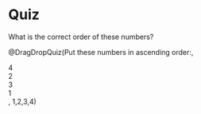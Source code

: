 <!--
author:   Your Name
email:    your@email.com
version:  0.1.0
language: en
narrator: US English Female

script: https://cdnjs.cloudflare.com/ajax/libs/Sortable/1.14.0/Sortable.min.js

@DragDropQuiz
<div class="quiz-container">
  <div class="question">@0</div>
  <div class="choices-container">
    @1
  </div>
  <div class="feedback"></div>
</div>

<script>
  // Initialize Sortable
  new Sortable(document.querySelector('.choices-container'), {
    animation: 150,
    onEnd: function() {
      checkAnswer();
    }
  });

  function checkAnswer() {
    const choices = Array.from(document.querySelectorAll('.choice'));
    const userAnswer = choices.map(choice => choice.textContent.trim());
    const correctAnswer = [@2].map(String);
    
    const feedback = document.querySelector('.feedback');
    
    if (arraysEqual(userAnswer, correctAnswer)) {
      feedback.textContent = "Correct!";
      feedback.style.color = "green";
    } else {
      feedback.textContent = "Try again!";
      feedback.style.color = "red";
    }
  }
  
  function arraysEqual(a, b) {
    return JSON.stringify(a) === JSON.stringify(b);
  }
</script>

<style>
.quiz-container {
  max-width: 600px;
  margin: 20px auto;
  padding: 20px;
  border: 1px solid #ccc;
  border-radius: 8px;
}

.question {
  font-size: 18px;
  margin-bottom: 20px;
}

.choices-container {
  display: flex;
  flex-direction: column;
  gap: 10px;
}

.choice {
  padding: 10px;
  background-color: #f0f0f0;
  border: 1px solid #ddd;
  border-radius: 4px;
  cursor: move;
  user-select: none;
  transition: background-color 0.2s;
}

.choice:hover {
  background-color: #e0e0e0;
}

.feedback {
  margin-top: 20px;
  font-weight: bold;
  text-align: center;
}

@media (max-width: 480px) {
  .quiz-container {
    margin: 10px;
    padding: 15px;
  }
  
  .question {
    font-size: 16px;
  }
  
  .choice {
    padding: 8px;
  }
}
</style>
@end
-->
# Quiz
What is the correct order of these numbers?

@DragDropQuiz(Put these numbers in ascending order:,
<div class="choice">4</div>
<div class="choice">2</div>
<div class="choice">3</div>
<div class="choice">1</div>,
1,2,3,4)
